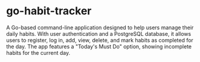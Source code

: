 # go-habit-tracker

A Go-based command-line application designed to help users manage their daily habits. With user
authentication and a PostgreSQL database, it allows users to register, log in, add, view,
delete, and mark habits as completed for the day. The app features a "Today's Must Do" option, showing
incomplete habits for the current day.
